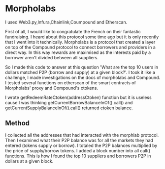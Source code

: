 # Morpholabs

I used Web3.py,Infura,Chainlink,Coumpound and Etherscan.

First of all, I would like to congratulate the French on their fantastic fundraising. 
I heard about this protocol some time ago but it is only recently that I went into it technically. 
Morpholabs is a protocol that created a layer on top of the Compound protocol to connect borrowers and providers in a direct way. 
In this way rewards are maximised as the interests paid by a borrower aren't divided between all suppliers. 

So I made this code to answer at this question 'What are the top 10 users in dollars matched P2P (borrow and supply) at a given block?'. 
I took it like a challenge, I made investigations on the docs of morpholabs and Compound. I tested several functions on etherscan of the smart contracts of Morpholabs' proxy and Compound's ctokens. 


I wrote getRedeemRateCtoken(addressCtoken) function but it is useless cause I was thinking getCurrentBorrowBalanceInOf().call() and getCurrentSupplyBalanceInOf().call() returned ctoken balance.

## Method

I collected all the addresses that had interacted with the morphlab protocol. Then I examined what their P2P balance was for all the markets they had entered (tokens supply or borrow). I totaled the P2P balances multiplied by the price of supply/borrow tokens. I added a block number into all call() functions. This is how I found the top 10 suppliers and borrowers P2P in dollars at a given block. 
